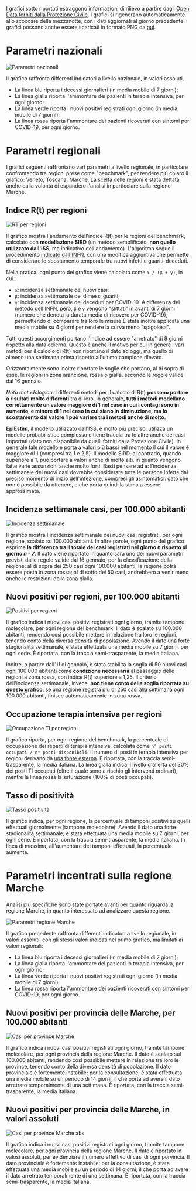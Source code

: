 I grafici sotto riportati estraggono informazioni di rilievo a partire dagli [Open Data forniti dalla Protezione Civile](https://github.com/pcm-dpc/COVID-19). I grafici si rigenerano automaticamente allo scoccare della mezzanotte, con i dati aggiornati al giorno precedente. I grafici possono anche essere scaricati in formato PNG da [qui](https://github.com/maldins46/CovidAnalysis/releases/latest).


# Parametri nazionali

![Parametri nazionali](./docs/parametri_italia.png)

Il grafico raffronta differenti indicatori a livello nazionale, in valori assoluti. 
- La linea blu riporta i decessi giornalieri (in media mobile di 7 giorni); 
- La linea gialla riporta l'ammontare dei pazienti in terapia intensiva, per ogni giorno; 
- La linea verde riporta i nuovi positivi registrati ogni giorno (in media mobile di 7 giorni);
- La linea rossa riporta i'ammontare dei pazienti ricoverati con sintomi per COVID-19, per ogni giorno.

# Parametri regionali

I grafici seguenti raffrontano vari parametri a livello regionale, in particolare confrontando tre regioni prese come "benchmark", per rendere più chiaro il grafico: Veneto, Toscana, Marche. La scelta delle regioni è stata dettata anche dalla volontà di espandere l'analisi in particolare sulla regione Marche.

## Indice R(t) per regioni

![RT per regioni](./docs/rt_per_regioni.png)

Il grafico mostra l'andamento dell'indice R(t) per le regioni del benchmark, calcolato con **modellazione SIRD** (un metodo semplificato, **non quello utilizzato dall'ISS**, ma indicativo dell'andamento). L'algoritmo segue il procedimento [indicato dall'INFN](https://covid19.infn.it/banner/Approfondimenti.pdf), con una modifica aggiuntiva che permette di considerare lo scostamento temporale tra nuovi infetti e guariti-deceduti. 

Nella pratica, ogni punto del grafico viene calcolato come `α / (β + γ)`, in cui:
- `α`: incidenza settimanale dei nuovi casi;
- `β`: incidenza settimanale dei dimessi guariti;
- `γ`: incidenza settimanale dei deceduti per COVID-19.
A differenza del metodo dell'INFN, però, `β` e `γ` vengono "slittati" in avanti di 7 giorni (numero che denota la durata media di ricovero per COVID-19), permettendo di comparare tra loro le misure.È stata inoltre applicata una media mobile su 4 giorni per rendere la curva meno "spigolosa". 

Tutti questi accorgimenti portano l'indice ad essere "arretrato" di 9 giorni rispetto alla data odierna. Questo è anche il motivo per cui in genere i vari metodi per il calcolo di R(t) non riportano il dato ad oggi, ma quello di almeno una settimana prima rispetto all'ultimo campione rilevato.

Orizzontalmente sono inoltre riportate le soglie che portano, al di sopra di esse, le regioni in zona arancione, rossa o gialla, secondo le regole valide dal 16 gennaio.

*Nota metodologica*: i differenti metodi per il calcolo di R(t) **possono portare a risultati molto differenti** tra di loro. In generale, **tutti i metodi modellano correttamente un valore maggiore di 1 nel caso in cui i contagi sono in aumento, e minore di 1 nel caso in cui siano in diminuzione, ma lo scostamento dal valore 1 può variare tra i metodi anche di molto**. 

**EpiEstim**, il modello utilizzato dall'ISS, è molto più preciso: utilizza un modello probabilistico complesso e tiene traccia tra le altre anche dei casi importati (dato non disponibile da quelli forniti dalla Protezione Civile). In generale tale modello e porta a valori più bassi nel momento il cui il valore è maggiore di 1 (compresi tra 1 e 2,5). Il modello SIRD, al contrario, quando superiore a 1, può portare a valori anche di molto alti, in quanto vengono fatte varie assunzioni anche molto forti. Basti pensare ad `α`: l'incidenza settimanale dei nuovi casi dovrebbe considerare tutte le persone infette dal preciso momento di inizio dell'infezione, compresi gli asintomatici: dato che non è possibile da ottenere, e che porta quindi la stima a essere approssimata.


## Incidenza settimanale casi, per 100.000 abitanti

![Incidenza settimanale](./docs/incid_sett_per_regioni.png)

Il grafico mostra l'incidenza settimanale dei nuovi casi registrati, per ogni regione, scalato su 100.000 abitanti. In altre parole, ogni punto del grafico esprime **la differenza tra il totale dei casi registrati nel giorno *n* rispetto al giorno *n - 7***. Il dato viene riportato in quanto sarà uno dei nuovi parametri previsti dalle regole valide dal 16 gennaio, per la classificazione della regione: al di sopra dei 250 casi ogni 100.000 abitanti, la regione potrà essere posta in zona rossa; al di sotto dei 50 casi, andrebbero a venir meno anche le restrizioni della zona gialla.

## Nuovi positivi per regioni, per 100.000 abitanti

![Positivi per regioni](./docs/positivi_per_regioni.png)

Il grafico indica i nuovi casi positivi registrati ogni giorno, tramite tampone molecolare, per ogni regione del benchmark. Il dato è scalato su 100.000 abitanti, rendendo così possibile mettere in relazione tra loro le regioni, tenendo conto della diversa densità di popolazione. Avendo il dato una forte stagionalità settimanale, è stata effettuata una media mobile su 7 giorni, per ogni serie. È riportata, con la traccia semi-trasparente, la media italiana.

Inoltre, a partire dall'11 di gennaio, è stata stabilita la soglia di 50 nuovi casi ogni 100.000 abitanti come **condizione necessaria** al passaggio delle regioni a zona rossa, con indice R(t) superiore a 1,25. Il criterio dell'incidenza settimanale, invece, **non tiene conto della soglia riportata su questo grafico**: se una regione registra più di 250 casi alla settimana ogni 100.000 abitanti, finisce automaticamente in zona rossa.

## Occupazione terapia intensiva per regioni

![Occupazione TI per regioni](./docs/ti_per_regioni.png)

Il grafico riporta, per ogni regione del benchmark, la percentuale di occupazione dei reparti di terapia intensiva, calcolata come `n° posti occupati / n° posti disponibili`. Il numero di posti in terapia intensiva per regioni derivano da [una fonte esterna](https://www.infodata.ilsole24ore.com/2020/10/15/terapie-intensive-scopri-in-tempo-reale-quanti-posti-sono-occupati/). È riportata, con la traccia semi-trasparente, la media italiana. La linea gialla indica il livello d'allerta del 30% dei posti TI occupati (oltre il quale sono a rischio gli interventi ordinari), mentre la linea rossa la saturazione (100% di posti occupati).

## Tasso di positività

![Tasso positività](./docs/positivita.png)

Il grafico indica, per ogni regione, la percentuale di tamponi positivi su quelli effettuati giornalmente (tampone molecolare). Avendo il dato una forte stagionalità settimanale, è stata effettuata una media mobile su 7 giorni, per ogni serie. È riportata, con la traccia semi-trasparente, la media italiana. In linea di massima, all'aumentare dei tamponi effettuati, la percentuale aumenta.  

# Parametri incentrati sulla regione Marche

Analisi più specifiche sono state portate avanti per quanto riguarda la regione Marche, in quanto interessato ad analizzare questa regione.

![Parametri regione Marche](./docs/parametri_marche.png)

Il grafico precedente raffronta differenti indicatori a livello regionale, in valori assoluti, con gli stessi valori indicati nel primo grafico, ma limitati ai valori regionali: 
- La linea blu riporta i decessi giornalieri (in media mobile di 7 giorni); 
- La linea gialla riporta l'ammontare dei pazienti in terapia intensiva, per ogni giorno; 
- La linea verde riporta i nuovi positivi registrati ogni giorno (in media mobile di 7 giorni);
- La linea rossa riporta i'ammontare dei pazienti ricoverati con sintomi per COVID-19, per ogni giorno.

## Nuovi positivi per provincia delle Marche, per 100.000 abitanti

![Casi per province Marche](./docs/totale_casi_per_province_marche.png)

Il grafico indica i nuovi casi positivi registrati ogni giorno, tramite tampone molecolare, per ogni provincia della regione Marche. Il dato è scalato sul 100.000 abitanti, rendendo così possibile mettere in relazione tra loro le province, tenendo conto della diversa densità di popolazione. Il dato provinciale è fortemente instabile: per la consultazione, è stata effettuata una media mobile su un periodo di 14 giorni, il che porta ad avere il dato arretrato temporalmente di una settimana. È riportata, con la traccia semi-trasparente, la media italiana.

## Nuovi positivi per provincia delle Marche, in valori assoluti

![Casi per province Marche abs](./docs/totale_casi_per_province_marche_abs.png)

Il grafico indica i nuovi casi positivi registrati ogni giorno, tramite tampone molecolare, per ogni provincia della regione Marche. Il dato è riportato in valosi assoluti, per evidenziare il numero effettivo di casi di ogni porvincia. Il dato provinciale è fortemente instabile: per la consultazione, è stata effettuata una media mobile su un periodo di 14 giorni, il che porta ad avere il dato arretrato temporalmente di una settimana. È riportata, con la traccia semi-trasparente, la media italiana.
